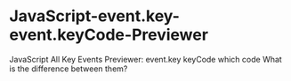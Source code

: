# JavaScript-event.key-event.keyCode-Previewer
JavaScript All Key Events Previewer: event.key keyCode which code What is the difference between them?
